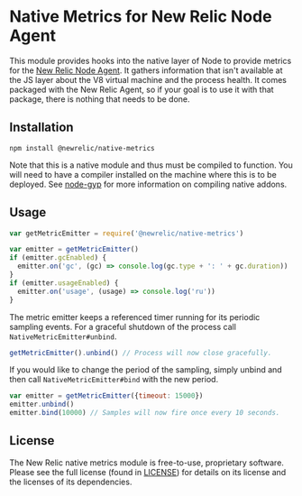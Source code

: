 
# Native Metrics for New Relic Node Agent

This module provides hooks into the native layer of Node to provide metrics for
the [New Relic Node Agent](https://www.npmjs.com/package/newrelic). It gathers
information that isn't available at the JS layer about the V8 virtual machine
and the process health. It comes packaged with the New Relic Agent, so if your
goal is to use it with that package, there is nothing that needs to be done.

## Installation

`npm install @newrelic/native-metrics`

Note that this is a native module and thus must be compiled to function. You
will need to have a compiler installed on the machine where this is to be
deployed. See [node-gyp](https://www.npmjs.com/package/node-gyp#installation)
for more information on compiling native addons.

## Usage

```js
var getMetricEmitter = require('@newrelic/native-metrics')

var emitter = getMetricEmitter()
if (emitter.gcEnabled) {
  emitter.on('gc', (gc) => console.log(gc.type + ': ' + gc.duration))
}
if (emitter.usageEnabled) {
  emitter.on('usage', (usage) => console.log('ru'))
}
```

The metric emitter keeps a referenced timer running for its periodic sampling
events. For a graceful shutdown of the process call `NativeMetricEmitter#unbind`.

```js
getMetricEmitter().unbind() // Process will now close gracefully.
```

If you would like to change the period of the sampling, simply unbind and then
call `NativeMetricEmitter#bind` with the new period.

```js
var emitter = getMetricEmitter({timeout: 15000})
emitter.unbind()
emitter.bind(10000) // Samples will now fire once every 10 seconds.
```

## License

The New Relic native metrics module is free-to-use, proprietary software. Please
see the full license (found in [LICENSE](LICENSE)) for details on its license
and the licenses of its dependencies.

